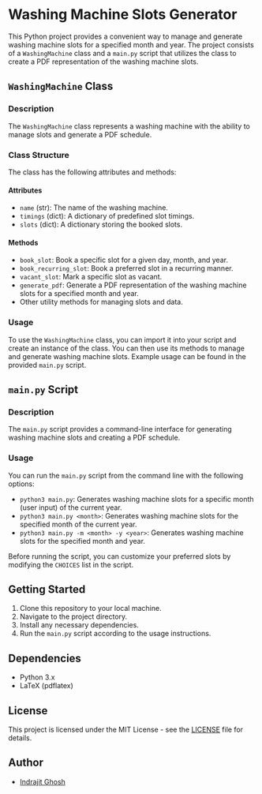 # Washing Machine Slots Generator

This Python project provides a convenient way to manage and generate washing machine slots for a specified month and year. The project consists of a `WashingMachine` class and a `main.py` script that utilizes the class to create a PDF representation of the washing machine slots.

## `WashingMachine` Class

### Description

The `WashingMachine` class represents a washing machine with the ability to manage slots and generate a PDF schedule.

### Class Structure

The class has the following attributes and methods:

#### Attributes

- `name` (str): The name of the washing machine.
- `timings` (dict): A dictionary of predefined slot timings.
- `slots` (dict): A dictionary storing the booked slots.

#### Methods

- `book_slot`: Book a specific slot for a given day, month, and year.
- `book_recurring_slot`: Book a preferred slot in a recurring manner.
- `vacant_slot`: Mark a specific slot as vacant.
- `generate_pdf`: Generate a PDF representation of the washing machine slots for a specified month and year.
- Other utility methods for managing slots and data.

### Usage

To use the `WashingMachine` class, you can import it into your script and create an instance of the class. You can then use its methods to manage and generate washing machine slots. Example usage can be found in the provided `main.py` script.

## `main.py` Script

### Description

The `main.py` script provides a command-line interface for generating washing machine slots and creating a PDF schedule.

### Usage

You can run the `main.py` script from the command line with the following options:

- `python3 main.py`: Generates washing machine slots for a specific month (user input) of the current year.
- `python3 main.py <month>`: Generates washing machine slots for the specified month of the current year.
- `python3 main.py -m <month> -y <year>`: Generates washing machine slots for the specified month and year.

Before running the script, you can customize your preferred slots by modifying the `CHOICES` list in the script.

## Getting Started

1. Clone this repository to your local machine.
2. Navigate to the project directory.
3. Install any necessary dependencies.
4. Run the `main.py` script according to the usage instructions.

## Dependencies

- Python 3.x
- LaTeX (pdflatex)

## License

This project is licensed under the MIT License - see the [LICENSE](LICENSE) file for details.


## Author

- [Indrajit Ghosh](https://github.com/indrajit912)
